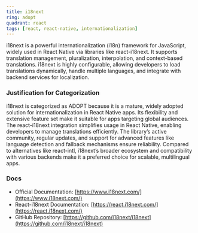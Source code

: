 ```yaml
---
title: i18next
ring: adopt
quadrant: react
tags: [react, react-native, internationalization]
---
```

i18next is a powerful internationalization (i18n) framework for JavaScript, widely used in React Native via libraries like react-i18next. It supports translation management, pluralization, interpolation, and context-based translations. i18next is highly configurable, allowing developers to load translations dynamically, handle multiple languages, and integrate with backend services for localization.

### Justification for Categorization 
i18next is categorized as ADOPT because it is a mature, widely adopted solution for internationalization in React Native apps. Its flexibility and extensive feature set make it suitable for apps targeting global audiences. The react-i18next integration simplifies usage in React Native, enabling developers to manage translations efficiently. The library’s active community, regular updates, and support for advanced features like language detection and fallback mechanisms ensure reliability. Compared to alternatives like react-intl, i18next’s broader ecosystem and compatibility with various backends make it a preferred choice for scalable, multilingual apps.

### Docs 
- Official Documentation: [https://www.i18next.com/](https://www.i18next.com/)  
- React-i18next Documentation: [https://react.i18next.com/](https://react.i18next.com/)  
- GitHub Repository: [https://github.com/i18next/i18next](https://github.com/i18next/i18next)

